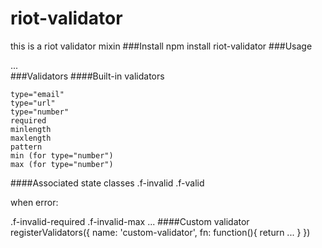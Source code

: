 # riot-validator
this is a riot validator mixin
###Install
    npm install riot-validator
###Usage
    <test>
        <div>...</div>
        <script>
            this.mixin('form');
            this.useForm();
            //...
        </script>
    </test>
###Validators
####Built-in validators

    type="email"
    type="url"
    type="number"
    required
    minlength
    maxlength
    pattern
    min (for type="number")
    max (for type="number")

####Associated state classes
.f-invalid .f-valid
    
when error:
    
.f-invalid-required .f-invalid-max  ...
####Custom validator
    registerValidators({
        name: 'custom-validator',
        fn: function(){
            return ...
        }
    })
